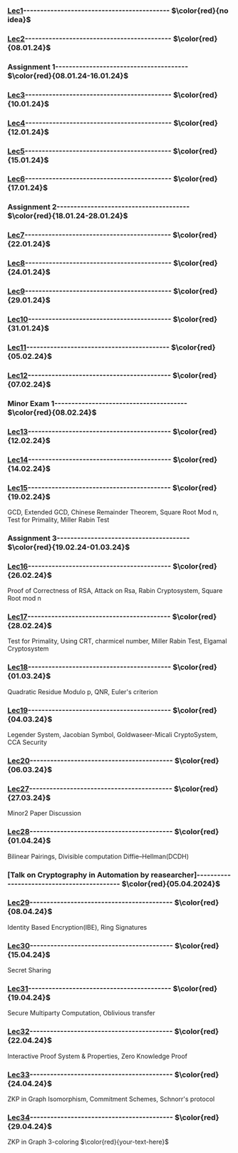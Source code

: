 ### [Lec1]()------------------------------------------- $\color{red}{no idea}$

### [Lec2]()------------------------------------------- $\color{red}{08.01.24}$

### Assignment 1--------------------------------------- $\color{red}{08.01.24-16.01.24}$

### [Lec3]()------------------------------------------- $\color{red}{10.01.24}$ 

### [Lec4](https://github.com/VenkySharma/Mtech-CSE/blob/main/Course/Crypto/src/lec04.md)------------------------------------------- $\color{red}{12.01.24}$

### [Lec5]()------------------------------------------- $\color{red}{15.01.24}$

### [Lec6]()------------------------------------------- $\color{red}{17.01.24}$ 


### Assignment 2--------------------------------------- $\color{red}{18.01.24-28.01.24}$

### [Lec7]()------------------------------------------- $\color{red}{22.01.24}$

### [Lec8]()------------------------------------------- $\color{red}{24.01.24}$ 

### [Lec9]()------------------------------------------- $\color{red}{29.01.24}$

### [Lec10]()------------------------------------------ $\color{red}{31.01.24}$ 

### [Lec11]()------------------------------------------ $\color{red}{05.02.24}$

### [Lec12]()------------------------------------------ $\color{red}{07.02.24}$ 


### Minor Exam 1--------------------------------------- $\color{red}{08.02.24}$

### [Lec13]()------------------------------------------ $\color{red}{12.02.24}$

### [Lec14]()------------------------------------------ $\color{red}{14.02.24}$ 

### [Lec15]()------------------------------------------ $\color{red}{19.02.24}$
GCD, Extended GCD, Chinese Remainder Theorem, Square Root Mod n, Test for Primality, Miller Rabin Test


### Assignment 3--------------------------------------- $\color{red}{19.02.24-01.03.24}$

### [Lec16]()------------------------------------------ $\color{red}{26.02.24}$ 
Proof of Correctness of RSA, Attack on Rsa, Rabin Cryptosystem, Square Root mod n

### [Lec17]()------------------------------------------ $\color{red}{28.02.24}$
Test for Primality, Using CRT, charmicel number, Miller Rabin Test, Elgamal Cryptosystem

### [Lec18]()------------------------------------------ $\color{red}{01.03.24}$
Quadratic Residue Modulo p, QNR, Euler's criterion

### [Lec19]()------------------------------------------ $\color{red}{04.03.24}$
Legender System, Jacobian Symbol, Goldwaseer-Micali CryptoSystem, CCA Security

### [Lec20]()------------------------------------------ $\color{red}{06.03.24}$

### [Lec27]()------------------------------------------ $\color{red}{27.03.24}$
Minor2 Paper Discussion

### [Lec28]()------------------------------------------ $\color{red}{01.04.24}$
Bilinear Pairings, Divisible computation Diffie–Hellman(DCDH)

### [Talk on Cryptography in Automation by reasearcher]------------------------------------------- $\color{red}{05.04.2024}$

### [Lec29]()------------------------------------------ $\color{red}{08.04.24}$
Identity Based Encryption(IBE), Ring Signatures

### [Lec30]()------------------------------------------ $\color{red}{15.04.24}$
Secret Sharing

### [Lec31]()------------------------------------------ $\color{red}{19.04.24}$
Secure Multiparty Computation, Oblivious transfer

### [Lec32]()------------------------------------------ $\color{red}{22.04.24}$
Interactive Proof System & Properties, Zero Knowledge Proof

### [Lec33]()------------------------------------------ $\color{red}{24.04.24}$
ZKP in Graph Isomorphism, Commitment Schemes, Schnorr's protocol

### [Lec34](https://github.com/VenkySharma/Mtech-CSE/blob/main/Course/Crypto/src/lec34.pdf)------------------------------------------ $\color{red}{29.04.24}$
ZKP in Graph 3-coloring
$\color{red}{your-text-here}$
